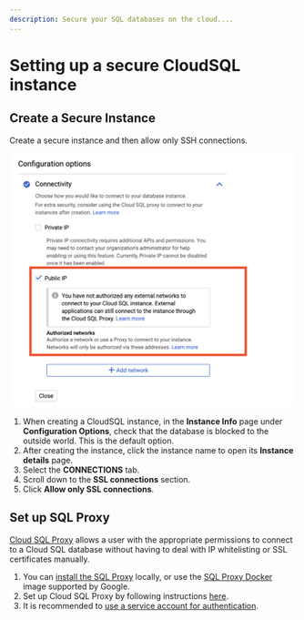 ```yaml
---
description: Secure your SQL databases on the cloud....
---
```


# Setting up a secure CloudSQL instance

## Create a Secure Instance

Create a secure instance and then allow only SSH connections.

![The Public IP option should be checked, but there should not be any authorized networks.](../../.gitbook/assets/screen-shot-2020-02-10-at-11.33.04-am.png)

1. When creating a CloudSQL instance, in the **Instance Info** page under **Configuration Options**, check that the database is blocked to the outside world. This is the default option.
2. After creating the instance, click the instance name to open its **Instance details** page.
3. Select the **CONNECTIONS** tab.
4. Scroll down to the **SSL connections** section.
5. Click **Allow only SSL connections**.

##  Set up SQL Proxy

[Cloud SQL Proxy](https://cloud.google.com/sql/docs/mysql/sql-proxy) allows a user with the appropriate permissions to connect to a Cloud SQL database without having to deal with IP whitelisting or SSL certificates manually.

1. You can [install the SQL Proxy](https://cloud.google.com/sql/docs/mysql/sql-proxy#install) locally, or use the [SQL Proxy Docker](https://github.com/GoogleCloudPlatform/cloudsql-proxy#container-images) image supported by Google.
2. Set up Cloud SQL Proxy by following instructions [here](https://cloud.google.com/sql/docs/mysql/sql-proxy#proxy_startup_options).
3. It is recommended to [use a service account for authentication](https://cloud.google.com/sql/docs/mysql/sql-proxy#using-a-service-account).



